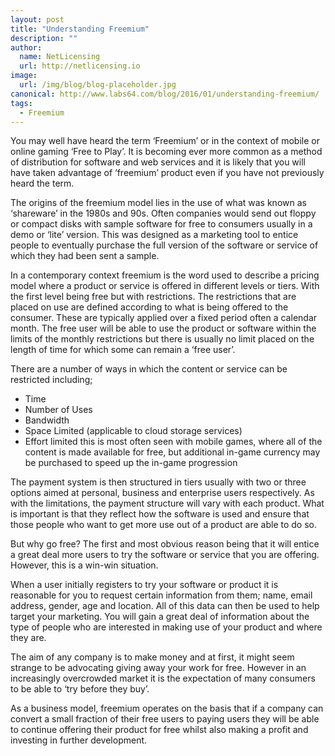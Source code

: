 ```yaml
---
layout: post
title: "Understanding Freemium"
description: ""
author:
  name: NetLicensing
  url: http://netlicensing.io
image:
  url: /img/blog/blog-placeholder.jpg
canonical: http://www.labs64.com/blog/2016/01/understanding-freemium/
tags:
  - Freemium
---
```

You may well have heard the term ‘Freemium’ or in the context of mobile or online gaming ‘Free to Play’. It is becoming ever more common as a method of distribution for software and web services and it is likely that you will have taken advantage of ‘freemium’ product even if you have not previously heard the term.

The origins of the freemium model lies in the use of what was known as ‘shareware’ in the 1980s and 90s. Often companies would send out floppy or compact disks with sample software for free to consumers usually in a demo or ‘lite’ version. This was designed as a marketing tool to entice people to eventually purchase the full version of the software or service of which they had been sent a sample.

In a contemporary context freemium is the word used to describe a pricing model where a product or service is offered in different levels or tiers. With the first level being free but with restrictions. The restrictions that are placed on use are defined according to what is being offered to the consumer. These are typically applied over a fixed period often a calendar month. The free user will be able to use the product or software within the limits of the monthly restrictions but there is usually no limit placed on the length of time for which some can remain a ‘free user’.

There are a number of ways in which the content or service can be restricted including;

  * Time
  * Number of Uses
  * Bandwidth
  * Space Limited (applicable to cloud storage services)
  * Effort limited this is most often seen with mobile games, where all of the content is made available for free, but additional in-game currency may be purchased to speed up the in-game progression

The payment system is then structured in tiers usually with two or three options aimed at personal, business and enterprise users respectively. As with the limitations, the payment structure will vary with each product. What is important is that they reflect how the software is used and ensure that those people who want to get more use out of a product are able to do so.

But why go free? The first and most obvious reason being that it will entice a great deal more users to try the software or service that you are offering. However, this is a win-win situation.

When a user initially registers to try your software or product it is reasonable for you to request certain information from them; name, email address, gender, age and location. All of this data can then be used to help target your marketing. You will gain a great deal of information about the type of people who are interested in making use of your product and where they are.

The aim of any company is to make money and at first, it might seem strange to be advocating giving away your work for free. However in an increasingly overcrowded market it is the expectation of many consumers to be able to ‘try before they buy’.

As a business model, freemium operates on the basis that if a company can convert a small fraction of their free users to paying users they will be able to continue offering their product for free whilst also making a profit and investing in further development.
